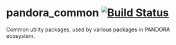 pandora_common [![Build Status](http://jenkins.pandora.ee.auth.gr/buildStatus/icon?job=test-pandora_common/hydro-devel)](http://jenkins.pandora.ee.auth.gr/job/test-pandora_common/branch/hydro-devel/)
============================

Common utility packages, used by various packages in PANDORA ecosystem. 
